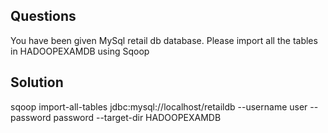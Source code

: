 ## Questions
You have been given MySql retail db database. Please import all the tables in HADOOPEXAMDB using Sqoop

## Solution
sqoop import-all-tables jdbc:mysql://localhost/retaildb --username user --password password --target-dir HADOOPEXAMDB
